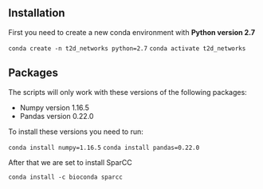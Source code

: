 ## Installation

First you need to create a new conda environment with **Python version 2.7**

`conda create -n t2d_networks python=2.7`
`conda activate t2d_networks`

## Packages

The scripts will only work with these versions of the following packages:

* Numpy version 1.16.5
* Pandas version 0.22.0

To install these versions you need to run:

`conda install numpy=1.16.5`
`conda install pandas=0.22.0`

After that we are set to install SparCC

`conda install -c bioconda sparcc`

